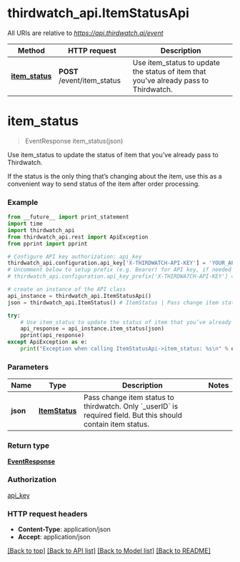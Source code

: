 # thirdwatch_api.ItemStatusApi

All URIs are relative to *https://api.thirdwatch.ai/event*

Method | HTTP request | Description
------------- | ------------- | -------------
[**item_status**](ItemStatusApi.md#item_status) | **POST** /event/item_status | Use item_status to update the status of item that you’ve already pass to Thirdwatch.


# **item_status**
> EventResponse item_status(json)

Use item_status to update the status of item that you’ve already pass to Thirdwatch.

If the status is the only thing that’s changing about the item, use this as a convenient way to send status of the item after order processing. 

### Example 
```python
from __future__ import print_statement
import time
import thirdwatch_api
from thirdwatch_api.rest import ApiException
from pprint import pprint

# Configure API key authorization: api_key
thirdwatch_api.configuration.api_key['X-THIRDWATCH-API-KEY'] = 'YOUR_API_KEY'
# Uncomment below to setup prefix (e.g. Bearer) for API key, if needed
# thirdwatch_api.configuration.api_key_prefix['X-THIRDWATCH-API-KEY'] = 'Bearer'

# create an instance of the API class
api_instance = thirdwatch_api.ItemStatusApi()
json = thirdwatch_api.ItemStatus() # ItemStatus | Pass change item status to thirdwatch. Only `_userID` is required field. But this should contain item status.

try: 
    # Use item_status to update the status of item that you’ve already pass to Thirdwatch.
    api_response = api_instance.item_status(json)
    pprint(api_response)
except ApiException as e:
    print("Exception when calling ItemStatusApi->item_status: %s\n" % e)
```

### Parameters

Name | Type | Description  | Notes
------------- | ------------- | ------------- | -------------
 **json** | [**ItemStatus**](ItemStatus.md)| Pass change item status to thirdwatch. Only &#x60;_userID&#x60; is required field. But this should contain item status. | 

### Return type

[**EventResponse**](EventResponse.md)

### Authorization

[api_key](../README.md#api_key)

### HTTP request headers

 - **Content-Type**: application/json
 - **Accept**: application/json

[[Back to top]](#) [[Back to API list]](../README.md#documentation-for-api-endpoints) [[Back to Model list]](../README.md#documentation-for-models) [[Back to README]](../README.md)

